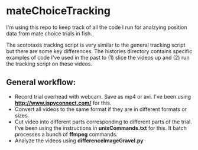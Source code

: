 # mateChoiceTracking

I'm using this repo to keep track of all the code I run for analzying position data from mate choice trials in fish. 

The scototaxis tracking script is very similar to the general tracking script but there are some key differences. The histories directory contains specific examples of code I've used in the past to (1) slice the videos up and (2) run the tracking script on these videos.

## General workflow:
* Record trial overhead with webcam. Save as mp4 or avi. I've been using **<http://www.ispyconnect.com/>** for this.
* Convert all videos to the same format if they are in different formats or sizes.
* Cut video into different parts corresponding to different parts of the trial. I've been using the instructions in **unixCommands.txt** for this. It batch processes a bunch of **ffmpeg** commands.
* Analyze the videos using **differenceImageGravel.py**
